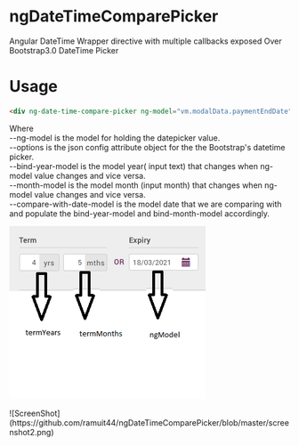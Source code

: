# ngDateTimeComparePicker
Angular DateTime Wrapper directive with multiple callbacks exposed Over Bootstrap3.0 DateTime Picker

# Usage
```html
<div ng-date-time-compare-picker ng-model="vm.modalData.paymentEndDate" options="vm.options" on-click="vm.onMFDateWidgetClick()" bind-year-model="vm.modalData.termYears" bind-month-model="vm.modalData.termMonths" compare-with-date-model="vm.modalData.maturityDate">
```

Where <br>
--ng-model is the model for holding the datepicker value. <br>
--options is the json config attribute object for the the Bootstrap's datetime picker.<br>
--bind-year-model is the model year( input text)  that changes when ng-model value changes and vice versa.<br>
--month-model is the model month (input month)  that changes when ng-model value changes and vice versa.<br>
--compare-with-date-model is the model date that we are comparing with and populate the bind-year-model and bind-month-model accordingly.<br>


![ScreenShot](https://github.com/ramuit44/ngDateTimeComparePicker/blob/master/screenshot1.png)
<p></p>
![ScreenShot](https://github.com/ramuit44/ngDateTimeComparePicker/blob/master/screenshot2.png)


